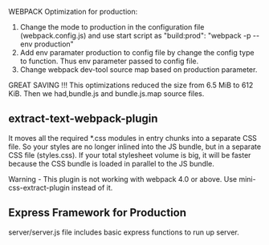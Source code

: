 WEBPACK Optimization for production:

1. Change the mode to production in the configuration file          (webpack.config.js) and use start script as
    "build:prod": "webpack -p --env production"
2. Add env paramater production to config file by change the config type to
    function. Thus env parameter passed to config file.
3. Change webpack dev-tool source map based on production parameter.

GREAT SAVING !!!
This optimizations reduced the size from 6.5 MiB to 612 KiB. Then we had,bundle.js and bundle.js.map source files.


extract-text-webpack-plugin
---------------------------------------------------------------------------
It moves all the required *.css modules in entry chunks into a separate CSS file. So your styles are no longer inlined into the JS bundle, but in a separate CSS file (styles.css). If your total stylesheet volume is big, it will be faster because the CSS bundle is loaded in parallel to the JS bundle.

Warning - This plugin is not working with webpack 4.0 or above.
Use mini-css-extract-plugin instead of it.

Express Framework for Production
--------------------------------
server/server.js file includes basic express functions to run up server.
